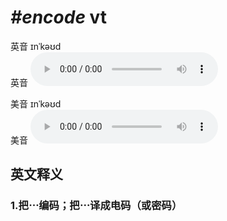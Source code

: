 # ***\#encode*** vt
英音 ɪnˈkəʊd  
英音
<audio src="./media/encode1_AAC.aac" controls="controls"></audio>

美音 ɪnˈkəʊd  
美音
<audio src="./media/encode2_AAC.aac" controls="controls"></audio>



  

英文释义
---
### 1.**把⋯编码；把⋯译成电码（或密码）**  


